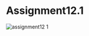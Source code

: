 # Assignment12.1

![assignment12 1](https://user-images.githubusercontent.com/34162166/36364797-4d26a4fe-156c-11e8-9f43-14eff24ae3cb.png)
